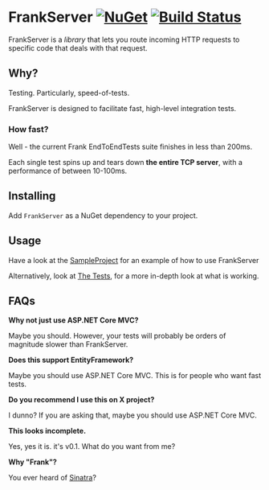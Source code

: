 # FrankServer [![NuGet](https://img.shields.io/nuget/v/FrankServer.svg)](https://www.nuget.org/packages/FrankServer/) [![Build Status](https://github.com/craigjbass/Frank/workflows/.NET%20Core%20CI/badge.svg)](https://github.com/craigjbass/Frank/actions?query=workflow%3A%22.NET+Core+CI%22)

FrankServer is a _library_ that lets you route incoming HTTP requests to specific code that deals with that request.

## Why?

Testing. Particularly, speed-of-tests. 

FrankServer is designed to facilitate fast, high-level integration tests.

### How fast? 

Well - the current Frank EndToEndTests suite finishes in less than 200ms.

Each single test spins up and tears down **the entire TCP server**, with a performance of between 10-100ms.

## Installing

Add `FrankServer` as a NuGet dependency to your project.

## Usage

Have a look at the [SampleProject](./SampleProject/Program.cs) for an example of how to use FrankServer

Alternatively, look at [The Tests](./Frank.EndToEndTests/FrankTcpConnectionTest.cs), for a more in-depth look at what is working.

## FAQs

**Why not just use ASP.NET Core MVC?**

Maybe you should. However, your tests will probably be orders of magnitude slower than FrankServer.

**Does this support EntityFramework?**

Maybe you should use ASP.NET Core MVC. This is for people who want fast tests.

**Do you recommend I use this on X project?**

I dunno? If you are asking that, maybe you should use ASP.NET Core MVC.

**This looks incomplete.**

Yes, yes it is. it's v0.1. What do you want from me?

**Why "Frank"?**

You ever heard of [Sinatra](http://sinatrarb.com)?
